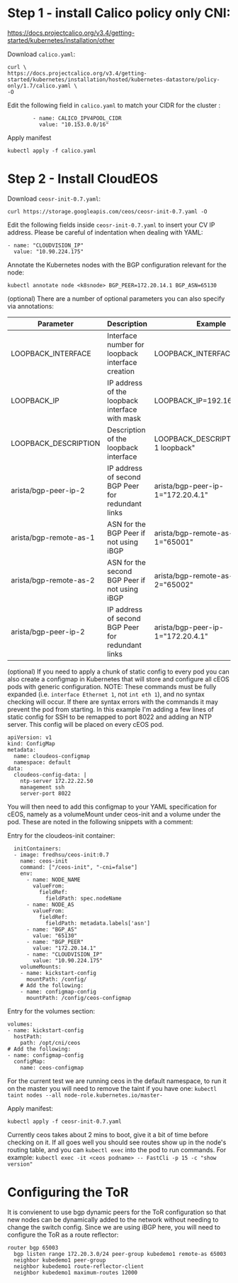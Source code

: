 
# Step 1 - install Calico policy only CNI: 

https://docs.projectcalico.org/v3.4/getting-started/kubernetes/installation/other

Download `calico.yaml`:


    curl \
    https://docs.projectcalico.org/v3.4/getting-started/kubernetes/installation/hosted/kubernetes-datastore/policy-only/1.7/calico.yaml \
    -O

Edit the following field in `calico.yaml` to match your CIDR for the cluster : 

            - name: CALICO_IPV4POOL_CIDR
              value: "10.153.0.0/16"

Apply manifest

    kubectl apply -f calico.yaml

# Step 2 - Install CloudEOS

Download `ceosr-init-0.7.yaml`:

    curl https://storage.googleapis.com/ceos/ceosr-init-0.7.yaml -O

Edit the following fields inside `ceosr-init-0.7.yaml` to insert your CV IP address.  Please be careful of indentation when dealing with YAML:

    - name: "CLOUDVISION_IP"
      value: "10.90.224.175"

Annotate the Kubernetes nodes with the BGP configuration relevant for the node:

    kubectl annotate node <k8snode> BGP_PEER=172.20.14.1 BGP_ASN=65130

(optional) There are a number of optional parameters you can also specify via annotations:

|Parameter | Description | Example |
|----------|-------------|---------|
|LOOPBACK_INTERFACE| Interface number for loopback interface creation | LOOPBACK_INTERFACE=1 |
|LOOPBACK_IP|IP address of the loopback interface with mask|LOOPBACK_IP=192.16.1.1/32|
|LOOPBACK_DESCRIPTION|Description of the loopback interface| LOOPBACK_DESCRIPTION="node 1 loopback"|
|arista/bgp-peer-ip-2|IP address of second BGP Peer for redundant links| arista/bgp-peer-ip-1="172.20.4.1"|
|arista/bgp-remote-as-1 |ASN for the BGP Peer if not using iBGP| arista/bgp-remote-as-1="65001"|
|arista/bgp-remote-as-2 |ASN for the second BGP Peer if not using iBGP| arista/bgp-remote-as-2="65002"|
|arista/bgp-peer-ip-2|IP address of second BGP Peer for redundant links| arista/bgp-peer-ip-1="172.20.4.1"|


(optional) If you need to apply a chunk of static config to every pod you can also create a configmap in Kubernetes that will store and configure all cEOS pods with generic configuration.  NOTE: These commands must be fully expanded (i.e. `interface Ethernet 1`, not `int eth 1`), and no syntax checking will occur.  If there are syntax errors with the commands it may prevent the pod from starting.  In this example I'm adding a few lines of static config for SSH to be remapped to port 8022 and adding an NTP server.  This config will be placed on every cEOS pod.

    apiVersion: v1
    kind: ConfigMap
    metadata:
      name: cloudeos-configmap
      namespace: default
    data:
      cloudeos-config-data: |
        ntp-server 172.22.22.50
        management ssh
        server-port 8022

You will then need to add this configmap to your YAML specification for cEOS, namely as a volumeMount under ceos-init and a volume under the pod.  These are noted in the following snippets with a comment:

Entry for the cloudeos-init container:

      initContainers:
      - image: fredhsu/ceos-init:0.7
        name: ceos-init
        command: ["/ceos-init", "-cni=false"]
        env:
          - name: NODE_NAME
            valueFrom:
              fieldRef:
                fieldPath: spec.nodeName
          - name: NODE_AS
            valueFrom:
              fieldRef:
                fieldPath: metadata.labels['asn']
          - name: "BGP_AS"
            value: "65130"
          - name: "BGP_PEER"
            value: "172.20.14.1"
          - name: "CLOUDVISION_IP"
            value: "10.90.224.175"
        volumeMounts:
        - name: kickstart-config
          mountPath: /config/
        # Add the following:
        - name: configmap-config
          mountPath: /config/ceos-configmap

Entry for the volumes section:

    volumes:
    - name: kickstart-config
      hostPath:
        path: /opt/cni/ceos
    # Add the following:
    - name: configmap-config
      configMap:
        name: ceos-configmap



For the current test we are running ceos in the default namespace, to run it on the master you will need to remove the taint if you have one:
`kubectl taint nodes --all node-role.kubernetes.io/master-`

Apply manifest:

    kubectl apply -f ceosr-init-0.7.yaml

Currently ceos takes about 2 mins to boot, give it a bit of time before checking on it.  If all goes well you should see routes show up in the node's routing table, and you can `kubectl exec` into the pod to run commands.  For example:
`kubectl exec -it <ceos podname> -- FastCli -p 15 -c "show version"`


# Configuring the ToR
It is convienent to use bgp dynamic peers for the ToR configuration so that new nodes can be dynamically added to the network without needing to change the switch config.  Since we are using iBGP here, you will need to configure the ToR as a route reflector:

    router bgp 65003
      bgp listen range 172.20.3.0/24 peer-group kubedemo1 remote-as 65003
      neighbor kubedemo1 peer-group
      neighbor kubedemo1 route-reflector-client
      neighbor kubedemo1 maximum-routes 12000

